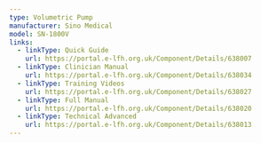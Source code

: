```yaml
---
type: Volumetric Pump
manufacturer: Sino Medical
model: SN-1800V
links:
  - linkType: Quick Guide
    url: https://portal.e-lfh.org.uk/Component/Details/638007
  - linkType: Clinician Manual
    url: https://portal.e-lfh.org.uk/Component/Details/638034
  - linkType: Training Videos
    url: https://portal.e-lfh.org.uk/Component/Details/638027
  - linkType: Full Manual
    url: https://portal.e-lfh.org.uk/Component/Details/638020
  - linkType: Technical Advanced
    url: https://portal.e-lfh.org.uk/Component/Details/638013
---
```

